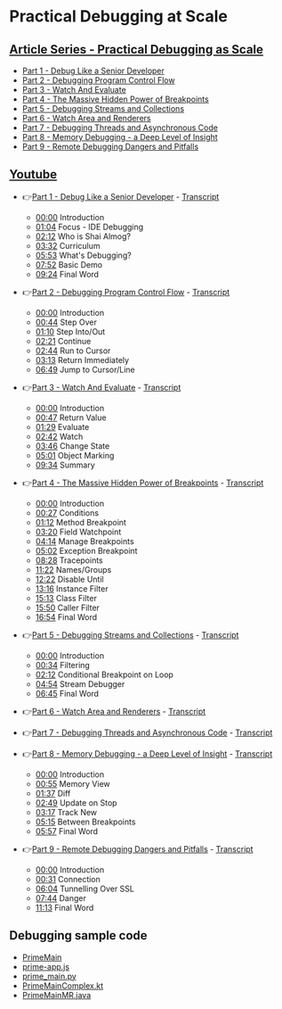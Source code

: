 # Practical Debugging at Scale
## [Article Series - Practical Debugging as Scale](https://debugagent.com/series/debugging-course)
* [Part 1 - Debug Like a Senior Developer](https://debugagent.com/debug-like-a-senior-developer)      
* [Part 2 - Debugging Program Control Flow](https://debugagent.com/debugging-program-control-flow) 
* [Part 3 - Watch And Evaluate](https://debugagent.com/watch-and-evaluate)     
* [Part 4 - The Massive Hidden Power of Breakpoints](https://debugagent.com/the-massive-hidden-power-of-breakpoints)  
* [Part 5 - Debugging Streams and Collections](https://debugagent.com/debugging-streams-and-collections)
* [Part 6 - Watch Area and Renderers](https://debugagent.com/watch-area-and-renderers)
* [Part 7 - Debugging Threads and Asynchronous Code](https://debugagent.com/debugging-threads-and-asynchronous-code)
* [Part 8 - Memory Debugging - a Deep Level of Insight](https://debugagent.com/memory-debugging-a-deep-level-of-insight)         
* [Part 9 - Remote Debugging Dangers and Pitfalls](https://debugagent.com/remote-debugging-dangers-and-pitfalls) 


## [Youtube](https://www.youtube.com/playlist?list=PL8GhfcywW9YM3OsfxnaxAci6dJgkuOQWn) 
* 👉[Part 1 - Debug Like a Senior Developer](https://www.youtube.com/watch?v=A919j_5qE0k) - [Transcript](https://dev.to/codenameone/debug-like-a-senior-developer-g6m) 
    * [00:00](https://www.youtube.com/watch?v=A919j_5qE0k&list=PL8GhfcywW9YM3OsfxnaxAci6dJgkuOQWn&index=1&t=0s) Introduction
    * [01:04](https://www.youtube.com/watch?v=A919j_5qE0k&list=PL8GhfcywW9YM3OsfxnaxAci6dJgkuOQWn&index=1&t=64s) Focus - IDE Debugging
    * [02:12](https://www.youtube.com/watch?v=A919j_5qE0k&list=PL8GhfcywW9YM3OsfxnaxAci6dJgkuOQWn&index=1&t=132s) Who is Shai Almog?
    * [03:32](https://www.youtube.com/watch?v=A919j_5qE0k&list=PL8GhfcywW9YM3OsfxnaxAci6dJgkuOQWn&index=1&t=212s) Curriculum
    * [05:53](https://www.youtube.com/watch?v=A919j_5qE0k&list=PL8GhfcywW9YM3OsfxnaxAci6dJgkuOQWn&index=1&t=353s) What's Debugging?
    * [07:52](https://www.youtube.com/watch?v=A919j_5qE0k&list=PL8GhfcywW9YM3OsfxnaxAci6dJgkuOQWn&index=1&t=472s) Basic Demo
    * [09:24](https://www.youtube.com/watch?v=A919j_5qE0k&list=PL8GhfcywW9YM3OsfxnaxAci6dJgkuOQWn&index=1&t=564s) Final Word
* 👉[Part 2 - Debugging Program Control Flow](https://www.youtube.com/watch?v=GSeg5L31XXw) - [Transcript](https://dev.to/codenameone/debugging-program-control-flow-3406) 
    * [00:00](https://www.youtube.com/watch?v=GSeg5L31XXw&t=0s) Introduction
    * [00:44](https://www.youtube.com/watch?v=GSeg5L31XXw&t=44s) Step Over
    * [01:10](https://www.youtube.com/watch?v=GSeg5L31XXw&t=70s) Step Into/Out
    * [02:21](https://www.youtube.com/watch?v=GSeg5L31XXw&t=141s) Continue
    * [02:44](https://www.youtube.com/watch?v=GSeg5L31XXw&t=164s) Run to Cursor
    * [03:13](https://www.youtube.com/watch?v=GSeg5L31XXw&t=193s) Return Immediately
    * [06:49](https://www.youtube.com/watch?v=GSeg5L31XXw&t=409s) Jump to Cursor/Line

* 👉[Part 3 - Watch And Evaluate](https://www.youtube.com/watch?v=DGjVVKCNosM) - [Transcript](https://dev.to/codenameone/watch-and-evaluate-53df) 
    * [00:00](https://www.youtube.com/watch?v=DGjVVKCNosM&t=0s) Introduction
    * [00:47](https://www.youtube.com/watch?v=DGjVVKCNosM&t=47s) Return Value
    * [01:29](https://www.youtube.com/watch?v=DGjVVKCNosM&t=89s) Evaluate
    * [02:42](https://www.youtube.com/watch?v=DGjVVKCNosM&t=162s) Watch
    * [03:46](https://www.youtube.com/watch?v=DGjVVKCNosM&t=226s) Change State
    * [05:01](https://www.youtube.com/watch?v=DGjVVKCNosM&t=301s) Object Marking
    * [09:34](https://www.youtube.com/watch?v=DGjVVKCNosM&t=574s) Summary
* 👉[Part 4 - The Massive Hidden Power of Breakpoints](https://www.youtube.com/watch?v=eXRqKqSp7x0) - [Transcript](https://dev.to/codenameone/the-massive-hidden-power-of-breakpoints-5876) 
    * [00:00](https://www.youtube.com/watch?v=eXRqKqSp7x0&t=0s) Introduction
    * [00:27](https://www.youtube.com/watch?v=eXRqKqSp7x0&t=27s) Conditions
    * [01:12](https://www.youtube.com/watch?v=eXRqKqSp7x0&t=72s) Method Breakpoint
    * [03:20](https://www.youtube.com/watch?v=eXRqKqSp7x0&t=200s) Field Watchpoint
    * [04:14](https://www.youtube.com/watch?v=eXRqKqSp7x0&t=254s) Manage Breakpoints
    * [05:02](https://www.youtube.com/watch?v=eXRqKqSp7x0&t=302s) Exception Breakpoint
    * [08:28](https://www.youtube.com/watch?v=eXRqKqSp7x0&t=508s) Tracepoints
    * [11:22](https://www.youtube.com/watch?v=eXRqKqSp7x0&t=682s) Names/Groups
    * [12:22](https://www.youtube.com/watch?v=eXRqKqSp7x0&t=742s) Disable Until
    * [13:16](https://www.youtube.com/watch?v=eXRqKqSp7x0&t=796s) Instance Filter
    * [15:13](https://www.youtube.com/watch?v=eXRqKqSp7x0&t=913s) Class Filter
    * [15:50](https://www.youtube.com/watch?v=eXRqKqSp7x0&t=950s) Caller Filter
    * [16:54](https://www.youtube.com/watch?v=eXRqKqSp7x0&t=1014s) Final Word

* 👉[Part 5 - Debugging Streams and Collections](https://youtu.be/fok4Icxsl2k) - [Transcript](https://dev.to/codenameone/debugging-streams-and-collections-1ac4)
    * [00:00](https://www.youtube.com/watch?v=fok4Icxsl2k&t=0s) Introduction 
    * [00:34](https://www.youtube.com/watch?v=fok4Icxsl2k&t=34s) Filtering
    * [02:12](https://www.youtube.com/watch?v=fok4Icxsl2k&t=132s) Conditional Breakpoint on Loop
    * [04:54](https://www.youtube.com/watch?v=fok4Icxsl2k&t=294s) Stream Debugger
    * [06:45](https://www.youtube.com/watch?v=fok4Icxsl2k&t=405s) Final Word
* 👉[Part 6 - Watch Area and Renderers](https://www.youtube.com/watch?v=oaUf8KXHsd0&list=PL8GhfcywW9YM3OsfxnaxAci6dJgkuOQWn) - [Transcript](https://dev.to/codenameone/watch-area-and-renderers-2mi4)
* 👉[Part 7 - Debugging Threads and Asynchronous Code](https://youtu.be/dFOFOEg2W4k) - [Transcript](https://dev.to/codenameone/debugging-threads-and-asynchronous-code-2n8a)
* 👉[Part 8 - Memory Debugging - a Deep Level of Insight](https://youtu.be/dFOFOEg2W4k) - [Transcript](https://dev.to/codenameone/memory-debugging-a-deep-level-of-insight-86l)
    * [00:00](https://www.youtube.com/watch?v=dFOFOEg2W4k&t=0s) Introduction 
    * [00:55](https://www.youtube.com/watch?v=dFOFOEg2W4k&t=55s) Memory View
    * [01:37](https://www.youtube.com/watch?v=dFOFOEg2W4k&t=97s) Diff
    * [02:49](https://www.youtube.com/watch?v=dFOFOEg2W4k&t=169s) Update on Stop
    * [03:17](https://www.youtube.com/watch?v=dFOFOEg2W4k&t=197s) Track New
    * [05:15](https://www.youtube.com/watch?v=dFOFOEg2W4k&t=315s) Between Breakpoints
    * [05:57](https://www.youtube.com/watch?v=dFOFOEg2W4k&t=357s) Final Word
        
* 👉[Part 9 - Remote Debugging Dangers and Pitfalls](https://www.youtube.com/watch?v=ImOmu4GHOls) - [Transcript](https://dev.to/codenameone/remote-debugging-dangers-and-pitfalls-4f3g)
    * [00:00](https://www.youtube.com/watch?v=ImOmu4GHOls&t=0s) Introduction
    * [00:31](https://www.youtube.com/watch?v=ImOmu4GHOls&t=31s) Connection
    * [06:04](https://www.youtube.com/watch?v=ImOmu4GHOls&t=364s) Tunnelling Over SSL
    * [07:44](https://www.youtube.com/watch?v=ImOmu4GHOls&t=464s) Danger
    * [11:13](https://www.youtube.com/watch?v=ImOmu4GHOls&t=673s) Final Word 
## Debugging sample code
* [PrimeMain](https://github.com/shai-almog/PrimeMain)
* [prime-app.js](https://gist.github.com/shai-almog/167a34571b0fae6eeed56742c44895cd)
* [prime_main.py](https://gist.github.com/shai-almog/8c8bbbb4297f758f7ce1d5f7a4cc1c74)
* [PrimeMainComplex.kt](https://gist.github.com/shai-almog/c454d39464ca2893c014807838c5102f)
* [PrimeMainMR.java](https://gist.github.com/shai-almog/e400134f01decc9639230a6a99d51eab)


